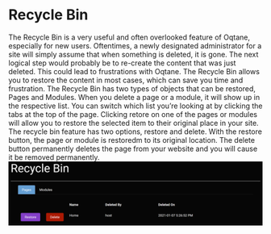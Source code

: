 # Recycle Bin

The Recycle Bin is a very useful and often overlooked feature of Oqtane, especially for new users\. Oftentimes, a newly designated administrator for a site will simply assume that when something is deleted, it is gone\. The next logical step would probably be to re-create the content that was just deleted\. This could lead to frustrations with Oqtane\. The Recycle Bin allows you to restore the content in most cases, which can save you time and frustration\.
The Recycle Bin has two types of objects that can be restored, Pages and Modules\. When you delete a page or a module, it will show up in the respective list\. You can switch which list you’re looking at by clicking the tabs at the top of the page\. Clicking retore on one of the pages or modules will allow you to restore the selected item to their original place in your site\.
The recycle bin feature has two options, restore and delete\. With the restore button, the page or module is restoredm to its original location\. The delete button permanently deletes the page from your website and you will cause it be removed permanently\.
![recycle-bin](recycle-bin.png)